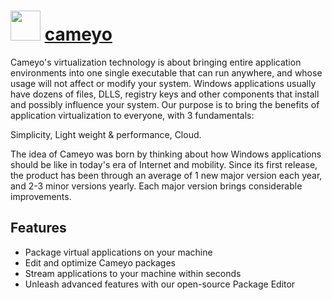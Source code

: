 ﻿# <img src="https://cdn.rawgit.com/chocolatey/chocolatey-coreteampackages/edba4a5849ff756e767cba86641bea97ff5721fe/icons/cameyo.svg" width="48" height="48"/> [cameyo](https://chocolatey.org/packages/cameyo)


Cameyo's virtualization technology is about bringing entire application environments into one single executable that can run anywhere, and whose usage will not affect or modify your system. Windows applications usually have dozens of files, DLLS, registry keys and other components that install and possibly influence your system. Our purpose is to bring the benefits of application virtualization to everyone, with 3 fundamentals:

Simplicity, Light weight & performance, Cloud.

The idea of Cameyo was born by thinking about how Windows applications should be like in today's era of Internet and mobility. Since its first release, the product has been through an average of 1 new major version each year, and 2-3 minor versions yearly. Each major version brings considerable improvements.

## Features
- Package virtual applications on your machine
- Edit and optimize Cameyo packages
- Stream applications to your machine within seconds
- Unleash advanced features with our open-source Package Editor

